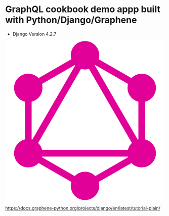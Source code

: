 # GraphQL cookbook demo appp built with Python/Django/Graphene

- Django Version 4.2.7

![Graphene Logo](./images/graphql_logo.png)


https://docs.graphene-python.org/projects/django/en/latest/tutorial-plain/